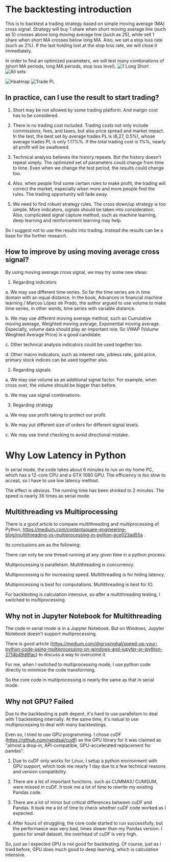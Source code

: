 # The backtesting introduction
This is to backtest a trading strategy based on simple moving average (MA) cross signal. Strategy will buy 1 share when short moving average line (such as 5) crosses above long moving average line (such as 25), while sell 1 share when short MA crosses below long MA. Also, we set a stop loss rate (such as 2%). If the last holding lost at the stop loss rate, we will close it immediately.

In order to find an optimized parameters, we will test many combinations of  (short MA periods, long MA periods, stop loss level). 
![1 Long Short](https://github.com/MRYingLEE/BackTesting-LowLaterncy/blob/master/1Name.png "1 Long Short")
![All sets](https://github.com/MRYingLEE/BackTesting-LowLaterncy/blob/master/Names.png "All sets")

![Heatmap](https://github.com/MRYingLEE/BackTesting-LowLaterncy/blob/master/heatmap1.png "Heatmap of Sharpe Ratio")
![Trade PL](https://github.com/MRYingLEE/BackTesting-LowLaterncy/blob/master/tradepl.png "Trade PL")

## In practice, can I use the result to start trading? 
 
1. Short may be not allowed by some trading platform. And margin cost has to be considered.
2. There is no trading cost included. Trading costs not only include commissions, fees, and taxes, but also price spread and market impact. In the test, the best set by average trades PL is (6,27, 0.5%), whose average trades PL is only 1.17%%. If the total trading cost is 1%%, nearly all profit will be swallowed.
 
3. Technical analysis believes the history repeats. But the history doesn’t repeat simply. The optimized set of parameters could change from time to time. Even when we change the test period, the results could change too.

4. Also, when people find some certain rules to make profit, the trading will correct the market, especially when more and more people find the rules. The trading opportunity will fade away.

4. We need to find robust strategy rules. The cross down/up strategy is too simple. More indicators, signals should be taken into consideration. Also, complicated signal capture method, such as machine learning, deep learning and reinforcement learning may help.

So I suggest not to use the results into trading. Instead the results can be a base for the further research.

## How to improve by using moving average cross signal? 
By using moving average cross signal, we may try some new ideas:

1.	Regarding indicators

a.	We may use different time series. So far the time series are in time domain with an equal distance. In the book, Advances in financial machine learning / Marcos López de Prado, the author argued to use volume to make time series, in other words, time series with variable distance.

b.	We may use different moving average method, such as Cumulative moving average, Weighted moving average, Exponential moving average. Especially, volume data should play an important role. So VWAP (Volume Weighted Average Price) is a good candidate.

c.	Other technical analysis indicators could be used together too.

d.	Other macro indicators, such as interest rate, jobless rate, gold price, primary stock indices can be used together also.

2.	Regarding signals

a.	We may use volume as an additional signal factor. For example, when cross over, the volume should be bigger than before.

b.	We may use signal combinations.

3.	Regarding strategy

a.	We may use profit taking to protect our profit.

b.	We may put different size of orders for different signal levels.

c.	We may use trend checking to avoid directional mistake.

# Why Low Latency in Python
In serial mode, the code takes about 6 minutes to run on my home PC, which has a 12-core CPU and a GTX 1060 GPU.
The efficiency is too slow to accept, so I have to use low latency method.

The effect is obvious. The running time has been shinked to 2 minutes. The speed is nearly 3X times as serial mode.

## Multithreading vs Multiprocessing
There is a good article to compare multithreading and multiprocessing of Python,
https://medium.com/contentsquare-engineering-blog/multithreading-vs-multiprocessing-in-python-ece023ad55a .

Its conclusions are as the following:

  There can only be one thread running at any given time in a python process.
  
  Multiprocessing is parallelism. Multithreading is concurrency.
  
  Multiprocessing is for increasing speed. Multithreading is for hiding latency.
  
  Multiprocessing is best for computations. Multithreading is best for IO.
  
  
For backtesting is calculation intensive, so after a multithreading testing, I switched to multiprocessing.  

## Why not in Jupyter Notebook for Multithreading

The code in serial mode is in a Jupyter Notebook. But on Windows, Jupyter Notebook doesn't support multiprocessing.

There is good article (https://medium.com/@grvsinghal/speed-up-your-python-code-using-multiprocessing-on-windows-and-jupyter-or-ipython-2714b49d6fac) to discuss a way to overcome it.

For me, when I switched to multiprocessing mode, I use python code directly to minimize the code transforming. 

So the core code in multiprocessing is nearly the same as that in serial mode.

## Why not GPU? Failed
Due to the backtesting is path depent, it's hard to use parallelism to deal with 1 backtesting internally. At the same time, it's natual to use multiprocessing to deal with many backtestings.

Even so, I tried to use GPU programming. I chose cuDF (https://github.com/rapidsai/cudf) as the GPU library for it was claimed as "almost a drop-in, API-compatible, GPU-accelerated replacement for pandas".

1. Due to cuDF only works for Linux, I setup a python environment with GPU support, which took me nearly 1 day due to a few technical reasons and version compatibility.

2. There are a lot of important functions, such as CUMMAX/ CUMSUM, were missed in cuDF. It took me a lot of time to rewrite my existing Pandas code.

3. There are a lot of minor but critical differences between cuDF and Pandas. It took me a lot of time to check whether cuDF code worked as I expected.

4. After hours of struggling, the core code started to run successfully, but the performance was very bad, times slower than my Pandas version. I guess for small dataset, the overhead of cuDF is very high.

So, just as I expected GPU is not good for backtesting. Of course, just as I tried before, GPU does much good to deep learning, which is calculation intensive.

